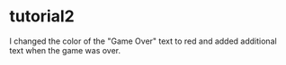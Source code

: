 # tutorial2

I changed the color of the "Game Over" text to red and added additional text when the game was over.
